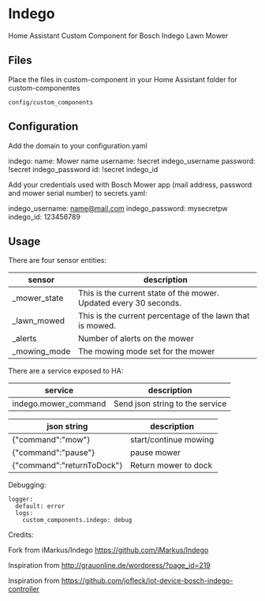 # Indego
Home Assistant Custom Component for Bosch Indego Lawn Mower

## Files
Place the files in custom-component in your Home Assistant folder for custom-componentes

    config/custom_components
    
## Configuration
Add the domain to your configuration.yaml

indego:
  name: Mower name
  username: !secret indego_username
  password: !secret indego_password
  id: !secret indego_id

Add your credentials used with Bosch Mower app (mail address, password and mower serial number) to secrets.yaml: 

  indego_username: name@mail.com
  indego_password: mysecretpw
  indego_id: 123456789

## Usage

There are four sensor entities:

|sensor | description|
|-------|------------|
|<name>_mower_state | This is the current state of the mower. Updated every 30 seconds.|
|<name>_lawn_mowed | This is the current percentage of the lawn that is mowed.|
|<name>_alerts | Number of alerts on the mower|
|<name>_mowing_mode | The mowing mode set for the mower|

There are a service exposed to HA:

|service | description|
|-------|------------|
|indego.mower_command | Send json string to the service|

|json string| description|
|-------|------------|
|{"command":"mow"}|start/continue mowing|
|{"command":"pause"}|pause mower|
|{"command":"returnToDock"}|Return mower to dock|

Debugging:

    logger:
      default: error
      logs:
        custom_components.indego: debug


Credits:

Fork from iMarkus/Indego https://github.com/iMarkus/Indego

Inspiration from http://grauonline.de/wordpress/?page_id=219

Inspiration from https://github.com/jofleck/iot-device-bosch-indego-controller
